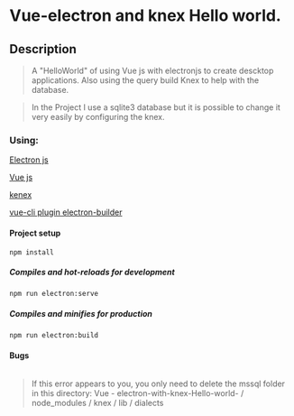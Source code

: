 # Vue-electron and knex Hello world.

## Description
>A "HelloWorld" of using Vue js with electronjs to create descktop applications. Also using the query build Knex to help with the database.

>In the Project I use a sqlite3 database but it is possible to change it very easily by configuring the knex.
### Using:
[Electron js](electronjs.org)

[Vue js](vuejs.org)

[kenex](kenexjs.org)

[vue-cli plugin electron-builder](https://github.com/nklayman/vue-cli-plugin-electron-builder)

#### Project setup
```
npm install
```

##### Compiles and hot-reloads for development
```
npm run electron:serve
```

##### Compiles and minifies for production
```
npm run electron:build
```

#### Bugs

```This dependency was not found:  * mssql/package.json in ./node_modules/knex/lib/dialects/mssql/index.js
```
> If this error appears to you, you only need to delete the mssql folder in this directory: Vue - electron-with-knex-Hello-world- / node_modules / knex / lib / dialects 